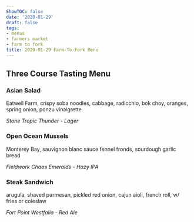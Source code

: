 ```yaml
---
ShowTOC: false
date: '2020-01-29'
draft: false
tags:
- menus
- farmers market
- farm to fork
title: 2020-01-29 Farm-To-Fork Menu
---
```


## Three Course Tasting Menu

### Asian Salad

Eatwell Farm, crispy soba noodles, cabbage, radicchio, 
bok choy, oranges, spring onion, ponzu vinaigrette

*Stone Tropic Thunder \- Lager*

### Open Ocean Mussels

Monterey Bay, sauvignon blanc sauce
fennel fronds, sourdough garlic bread

*Fieldwork Chaos Emeralds \- Hazy IPA*

### Steak Sandwich

arugula, shaved parmesan, pickled red onion, 
cajun aioli, french roll, w/ fries or coleslaw

*Fort Point Westfalia \- Red Ale*
